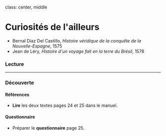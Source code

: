class: center, middle

# Curiosités de l'ailleurs

+ Bernal Diaz Del Castillo, *Histoire véridique de la conquête de la Nouvelle-Espagne*, 1575
+ Jean de Léry, *Histoire d'un voyage fait en la terre du Brésil*, 1578

### Lecture

---

### Découverte

#### Références

+ **Lire** les deux textes pages 24 et 25 dans le manuel.

#### Questionnaire

+ Préparer le **questionnaire** page 25.


